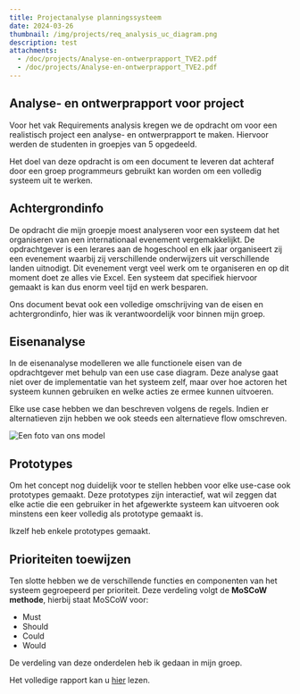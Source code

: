 ```yaml
---
title: Projectanalyse planningssysteem
date: 2024-03-26
thumbnail: /img/projects/req_analysis_uc_diagram.png
description: test
attachments:
  - /doc/projects/Analyse-en-ontwerprapport_TVE2.pdf
  - /doc/projects/Analyse-en-ontwerprapport_TVE2.pdf
---
```


## Analyse- en ontwerprapport voor project

Voor het vak Requirements analysis kregen we de opdracht om voor een realistisch project een analyse- en ontwerprapport te maken.
Hiervoor werden de studenten in groepjes van 5 opgedeeld.

Het doel van deze opdracht is om een document te leveren dat achteraf door een
groep programmeurs gebruikt kan worden om een volledig systeem uit te werken.

## Achtergrondinfo

De opdracht die mijn groepje moest analyseren voor een systeem dat het
organiseren van een internationaal evenement vergemakkelijkt. De opdrachtgever
is een lerares aan de hogeschool en elk jaar organiseert zij een evenement
waarbij zij verschillende onderwijzers uit verschillende landen uitnodigt. Dit
evenement vergt veel werk om te organiseren en op dit moment doet ze alles vie
Excel. Een systeem dat specifiek hiervoor gemaakt is kan dus enorm veel tijd en
werk besparen.

Ons document bevat ook een volledige omschrijving van de eisen en achtergrondinfo, hier was ik verantwoordelijk voor binnen mijn groep.

## Eisenanalyse

In de eisenanalyse modelleren we alle functionele eisen van de opdrachtgever met behulp van een use case diagram. Deze analyse gaat niet over de implementatie van het systeem zelf, maar over hoe actoren het systeem kunnen gebruiken en welke acties ze ermee kunnen uitvoeren.

Elke use case hebben we dan beschreven volgens de regels. Indien er alternatieven zijn hebben we ook steeds een alternatieve flow omschreven.

![Een foto van ons model](/img/projects/req_analysis_uc_diagram.png)

## Prototypes

Om het concept nog duidelijk voor te stellen hebben voor elke use-case ook prototypes gemaakt. Deze prototypes zijn interactief, wat wil zeggen dat elke actie die een gebruiker in het afgewerkte systeem kan uitvoeren ook minstens een keer volledig als prototype gemaakt is.

Ikzelf heb enkele prototypes gemaakt.

## Prioriteiten toewijzen

Ten slotte hebben we de verschillende functies en componenten van het systeem gegroepeerd per prioriteit. Deze verdeling volgt de **MoSCoW methode**, hierbij staat MoSCoW voor:

- Must
- Should
- Could
- Would

De verdeling van deze onderdelen heb ik gedaan in mijn groep.

Het volledige rapport kan u [hier](/doc/projects/Analyse-en-ontwerprapport_TVE2.pdf) lezen.
